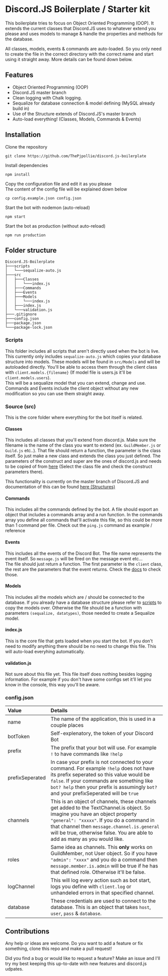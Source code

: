 # Discord.JS Boilerplate / Starter kit
This boilerplate tries to focus on Object Oriented Programming (OOP).
It extends the current classes that Discord.JS uses to whatever extend you please and
uses models to manage & handle the properties and methods for the database.  
  
All classes, models, events & commands are auto-loaded. So you only need to create 
the file in the correct directory with the correct name and start using it
straight away. More details can be found down below.

## Features
- Object Oriented Programming (OOP)
- Discord.JS master branch
- Clean logging with Chalk logging.
- Sequalize for database connection & model defining (MySQL already build in)
- Use of the Structure extends of Discord.JS's master branch
- Auto-load everything! (Classes, Models, Commands & Events)

## Installation
Clone the repository
```
git clone https://github.com/ThePjpollie/discord.js-boilerplate
```

Install dependencies
```
npm install
```

Copy the configuration file and edit it as you please  
The content of the config file will be explained down below
```
cp config.example.json config.json
```

Start the bot with nodemon (auto-reload)
```
npm start
```

Start the bot as production (without auto-reload)
```
npm run production
```

## Folder structure
```
Discord.JS-Boilerplate
├───scripts
│   └───sequalize-auto.js
├───src
│   ├───Classes
│   │   └───index.js
│   ├───Commands
│   ├───Events
│   ├───Models
│   │   └───index.js
│   ├───index.js
│   └───validation.js
├───.gitignore
├───config.json
├───package.json
└───package-lock.json
```

### Scripts
This folder includes all scripts that aren't directly used when the bot is live.  
This currently only includes `sequalize-auto.js` which copies your database
structure into models. These models will be found in `src/Models` and will be
autoloaded directly. You'll be able to access them through the client class with
`client.models.{filename}` (If model file is users.js it'll be `client.models.users`).  
This will be a sequalize model that you can extend, change and use. Commands and Events
include the client object without any new modification so you can use them straight away.

### Source (src)
This is the core folder where everything for the bot itself is related.

#### Classes
This includes all classes that you'll extend from discord.js. Make sure the filename
is the name of the class you want to extend (ex. `GuildMember.js` or `Guild.js` etc..).
That file should return a function, the parameter is the class itself.
So just make a new class and extends the class you just defined. The parameters of
the construct and super are the ones of discord.js and needs to be copied of from
[here](https://github.com/discordjs/discord.js/tree/master/src/structures)
(Select the class file and check the construct parameters there).  
  
This functionality is currently on the master branch of Discord.JS and documentation
of this can be found [here (Structures)](https://discord.js.org/#/docs/main/master/class/Structures)

#### Commands
This includes all the commands defined by the bot. A file should export an object
that includes a commands array and a run function. In the commands array you define
all commands that'll activate this file, so this could be more than 1 command per file.
Check out the `ping.js` command as example / reference

#### Events
This includes all the events of the Discord Bot. The file name represents the
event itself. So `message.js` will be fired on the message event etc...  
The file should just return a function. The first parameter is the `client` class, 
the rest are the parameters that the event returns. Check the 
[docs](https://discord.js.org/#/docs/main/master/class/Client) to check those.

#### Models
This includes all the models which are / should be connected to the database.
If you already have a database structure please refer to [scripts](#scripts)
to copy the models over. Otherwise the file should be a function with parameters
`(sequalize, datatypes)`, those needed to create a Sequalize model.

#### index.js
This is the core file that gets loaded when you start the bot. If you don't
need to modify anything there should be no need to change this file. This will
auto-load everyhing automatically.

#### validation.js
Not sure about this file yet. This file itself does nothing besides logging
information. For example if you don't have some configs set it'll let you know
in the console, this way you'll be aware.

### config.json
| Value             | Details                                      |
|:-------------     |:----------------------------------------------|
| name              | The name of the application, this is used in a couple places |
| botToken          | Self-explenatory, the token of your Discord Bot |
| prefix            | The prefix that your bot will use. For example `!` to have commands like `!help`
| prefixSeperated   | In case your prefix is not connected to your command. For example `!help` does not have its prefix seperated so this value would be `false`. If your commands are something like `bot? help` then your prefix is assumingly `bot?` and your prefixSeperated will be `true` |
| channels          | This is an object of channels, these channels get added to the TextChannel.is object. So imagine you have an object property `"general": "xxxxx"`. If you do a command in that channel then `message.channel.is.general` will be true, otherwise false. You are able to add as many as you would like. |
| roles             | Same idea as channels. This **only** works on GuildMember, not User object. So if you have `"admin": "xxxx"` and you do a command then `message.member.is.admin` will be true if he has that defined role. Otherwise it'll be false. |
| logChannel        | This will log every action such as bot start, logs you define with `client.log` or unhandeled errors in that specified channel.
| database          | These credentials are used to connect to the database. This is an object that takes `host`, `user`, `pass` & `database`.


## Contributions
Any help or ideas are welcome. Do you want to add a feature or fix something, 
clone this repo and make a pull request!  
  
Did you find a bug or would like to request a feature? Make an issue and I'll 
try my best keeping this up-to-date with new features and discord.js udpates.
